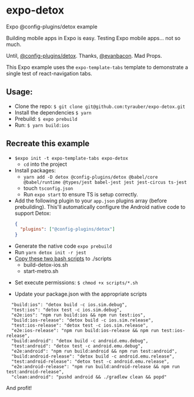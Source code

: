 # expo-detox
Expo @config-plugins/detox example

Building mobile apps in Expo is easy. Testing Expo mobile apps... not so much. 

Until, [@config-plugins/detox](@config-plugins/detox). Thanks, [@evanbacon](https://github.com/evanbacon). Mad Props.

This Expo example uses the `expo-template-tabs` template to demonstrate a single test of react-navigation tabs.

## Usage:

- Clone the repo: `$ git clone git@github.com:tyrauber/expo-detox.git`
- Install the dependencies `$ yarn`
- Prebuild: `$ expo prebuild`
- Run: `$ yarn build:ios`

## Recreate this example

- `$expo init -t expo-template-tabs expo-detox`
  - `cd` into the project
- Install packages:
  - `yarn add -D detox @config-plugins/detox @babel/core @babel/runtime @types/jest babel-jest jest jest-circus ts-jest`
  - touch `tsconfig.json`
  - Run `expo start` to ensure TS is setup correctly.
- Add the following plugin to your `app.json` plugins array (before prebuilding). This'll automatically configure the Android native code to support Detox:
  ```json
  {
    "plugins": ["@config-plugins/detox"]
  }
  ```
- Generate the native code `expo prebuild`
- Run `yarn detox init -r jest`
- [Copy these two bash scripts](https://github.com/expo/config-plugins/tree/main/apps/app/scripts) to ./scripts
  + build-detox-ios.sh 
  + start-metro.sh
+ Set execute permissions: `$ chmod +x scripts/*.sh`
- Update your package.json with the appropriate scripts
```
  "build:ios": "detox build -c ios.sim.debug",
  "test:ios": "detox test -c ios.sim.debug",
  "e2e:ios": "npm run build:ios && npm run test:ios",
  "build:ios-release": "detox build -c ios.sim.release",
  "test:ios-release": "detox test -c ios.sim.release",
  "e2e:ios-release": "npm run build:ios-release && npm run test:ios-release",
  "build:android": "detox build -c android.emu.debug",
  "test:android": "detox test -c android.emu.debug",
  "e2e:android": "npm run build:android && npm run test:android",
  "build:android-release": "detox build -c android.emu.release",
  "test:android-release": "detox test -c android.emu.release",
  "e2e:android-release": "npm run build:android-release && npm run test:android-release",
  "clean:android": "pushd android && ./gradlew clean && popd"
```

And profit!